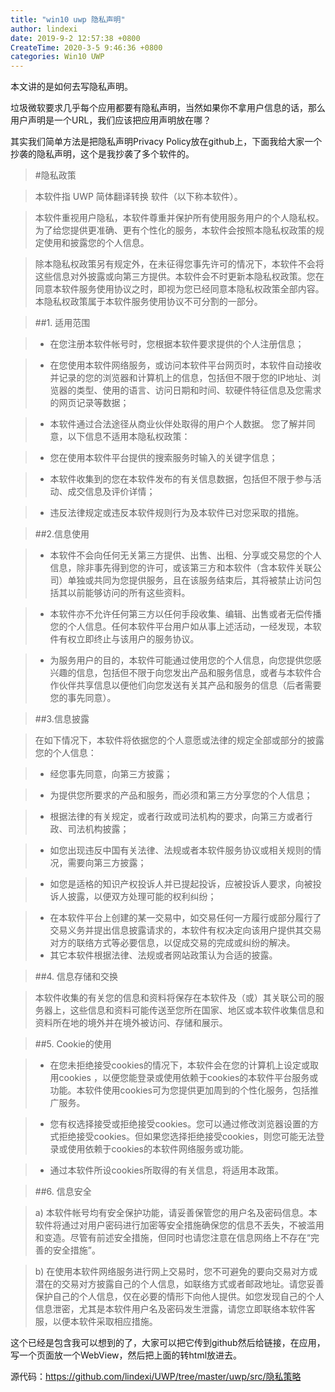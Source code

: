 ```yaml
---
title: "win10 uwp 隐私声明"
author: lindexi
date: 2019-9-2 12:57:38 +0800
CreateTime: 2020-3-5 9:46:36 +0800
categories: Win10 UWP
---
```


本文讲的是如何去写隐私声明。

<!--more-->



<div id="toc"></div>

垃圾微软要求几乎每个应用都要有隐私声明，当然如果你不拿用户信息的话，那么用户声明是一个URL，我们应该把应用声明放在哪？

其实我们简单方法是把隐私声明Privacy Policy放在github上，下面我给大家一个抄袭的隐私声明，这个是我抄袭了多个软件的。

>#隐私政策

>本软件指 UWP 简体翻译转换 软件（以下称本软件）。

>本软件重视用户隐私，本软件尊重并保护所有使用服务用户的个人隐私权。为了给您提供更准确、更有个性化的服务，本软件会按照本隐私权政策的规定使用和披露您的个人信息。

>除本隐私权政策另有规定外，在未征得您事先许可的情况下，本软件不会将这些信息对外披露或向第三方提供。本软件会不时更新本隐私权政策。您在同意本软件服务使用协议之时，即视为您已经同意本隐私权政策全部内容。本隐私权政策属于本软件服务使用协议不可分割的一部分。

>##1. 适用范围

>- 在您注册本软件帐号时，您根据本软件要求提供的个人注册信息；

>- 在您使用本软件网络服务，或访问本软件平台网页时，本软件自动接收并记录的您的浏览器和计算机上的信息，包括但不限于您的IP地址、浏览器的类型、使用的语言、访问日期和时间、软硬件特征信息及您需求的网页记录等数据；

>- 本软件通过合法途径从商业伙伴处取得的用户个人数据。
您了解并同意，以下信息不适用本隐私权政策：

> - 您在使用本软件平台提供的搜索服务时输入的关键字信息；

> - 本软件收集到的您在本软件发布的有关信息数据，包括但不限于参与活动、成交信息及评价详情；

> - 违反法律规定或违反本软件规则行为及本软件已对您采取的措施。

>##2.信息使用

>-  本软件不会向任何无关第三方提供、出售、出租、分享或交易您的个人信息，除非事先得到您的许可，或该第三方和本软件（含本软件关联公司）单独或共同为您提供服务，且在该服务结束后，其将被禁止访问包括其以前能够访问的所有这些资料。

>- 本软件亦不允许任何第三方以任何手段收集、编辑、出售或者无偿传播您的个人信息。任何本软件平台用户如从事上述活动，一经发现，本软件有权立即终止与该用户的服务协议。

>- 为服务用户的目的，本软件可能通过使用您的个人信息，向您提供您感兴趣的信息，包括但不限于向您发出产品和服务信息，或者与本软件合作伙伴共享信息以便他们向您发送有关其产品和服务的信息（后者需要您的事先同意）。

>##3.信息披露

>在如下情况下，本软件将依据您的个人意愿或法律的规定全部或部分的披露您的个人信息：

>- 经您事先同意，向第三方披露；

>- 为提供您所要求的产品和服务，而必须和第三方分享您的个人信息；

>-  根据法律的有关规定，或者行政或司法机构的要求，向第三方或者行政、司法机构披露；

>-  如您出现违反中国有关法律、法规或者本软件服务协议或相关规则的情况，需要向第三方披露；  

>-  如您是适格的知识产权投诉人并已提起投诉，应被投诉人要求，向被投诉人披露，以便双方处理可能的权利纠纷；

>-  在本软件平台上创建的某一交易中，如交易任何一方履行或部分履行了交易义务并提出信息披露请求的，本软件有权决定向该用户提供其交易对方的联络方式等必要信息，以促成交易的完成或纠纷的解决。  
>-  其它本软件根据法律、法规或者网站政策认为合适的披露。 

 
>##4. 信息存储和交换  

>本软件收集的有关您的信息和资料将保存在本软件及（或）其关联公司的服务器上，这些信息和资料可能传送至您所在国家、地区或本软件收集信息和资料所在地的境外并在境外被访问、存储和展示。 

>##5. Cookie的使用 

>-  在您未拒绝接受cookies的情况下，本软件会在您的计算机上设定或取用cookies
，以便您能登录或使用依赖于cookies的本软件平台服务或功能。本软件使用cookies可为您提供更加周到的个性化服务，包括推广服务。  

>-  您有权选择接受或拒绝接受cookies。您可以通过修改浏览器设置的方式拒绝接受cookies。但如果您选择拒绝接受cookies，则您可能无法登录或使用依赖于cookies的本软件网络服务或功能。 

>-  通过本软件所设cookies所取得的有关信息，将适用本政策。  

>##6. 信息安全  

>a) 本软件帐号均有安全保护功能，请妥善保管您的用户名及密码信息。本软件将通过对用户密码进行加密等安全措施确保您的信息不丢失，不被滥用和变造。尽管有前述安全措施，但同时也请您注意在信息网络上不存在“完善的安全措施”。  

>b) 在使用本软件网络服务进行网上交易时，您不可避免的要向交易对方或潜在的交易对方披露自己的个人信息，如联络方式或者邮政地址。请您妥善保护自己的个人信息，仅在必要的情形下向他人提供。如您发现自己的个人信息泄密，尤其是本软件用户名及密码发生泄露，请您立即联络本软件客服，以便本软件采取相应措施。

这个已经是包含我可以想到的了，大家可以把它传到github然后给链接，在应用，写一个页面放一个WebView，然后把上面的转html放进去。

源代码：https://github.com/lindexi/UWP/tree/master/uwp/src/隐私策略





